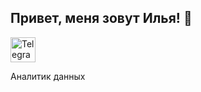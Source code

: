 ## Привет, меня зовут Илья! 👋
<a href="https://t.me/ваш_ник" target="_blank">
    <img src="https://upload.wikimedia.org/wikipedia/commons/8/83/Telegram_logo.svg" alt="Telegram" style="width: 40px; height: 40px;"/>
</a>

Аналитик данных
<!--
**ilya-ostapov/ilya-ostapov** is a ✨ _special_ ✨ repository because its `README.md` (this file) appears on your GitHub profile.

Here are some ideas to get you started:

- 🔭 I’m currently working on ...
- 🌱 I’m currently learning ...
- 👯 I’m looking to collaborate on ...
- 🤔 I’m looking for help with ...
- 💬 Ask me about ...
- 📫 How to reach me: ...
- 😄 Pronouns: ...
- ⚡ Fun fact: ...
-->

